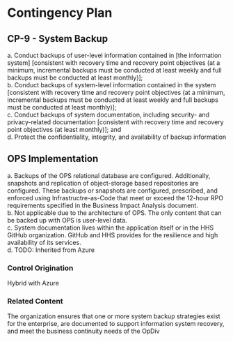 # Contingency Plan
## CP-9 - System Backup

a. Conduct backups of user-level information contained in [the information system] [consistent with recovery time and recovery point objectives (at a minimum, incremental backups must be conducted at least weekly and full backups must be conducted at least monthly)];<br />
b. Conduct backups of system-level information contained in the system [consistent with recovery time and recovery point objectives (at a minimum, incremental backups must be conducted at least weekly and full backups must be conducted at least monthly)];<br />
c. Conduct backups of system documentation, including security- and privacy-related documentation [consistent with recovery time and recovery point objectives (at least monthly)]; and<br />
d. Protect the confidentiality, integrity, and availability of backup information

## OPS Implementation

a. Backups of the OPS relational database are configured. Additionally, snapshots and replication of object-storage based repositories are configured. These backups or snapshots are configured, prescribed, and enforced using Infrastructre-as-Code that meet or exceed the 12-hour RPO requirements specified in the Business Impact Analysis document.<br />
b. Not applicable due to the architecture of OPS. The only content that can be backed up with OPS is user-level data.<br />
c. System documentation lives within the application itself or in the HHS GitHub organization. GitHub and HHS provides for the resilience and high availability of its services.<br />
d. TODO: Inherited from Azure

### Control Origination

Hybrid with Azure

### Related Content
The organization ensures that one or more system backup strategies exist for the enterprise, are documented to support information system recovery, and meet the business continuity needs of the OpDiv
